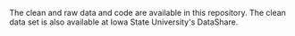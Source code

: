 The clean and raw data and code are available in this repository. The clean data set is also available at Iowa State University's DataShare.

